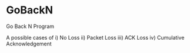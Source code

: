 # GoBackN
Go Back N Program

A possible cases of 
    i) No Loss
    ii) Packet Loss
    iii) ACK Loss
    iv) Cumulative Acknowledgement
